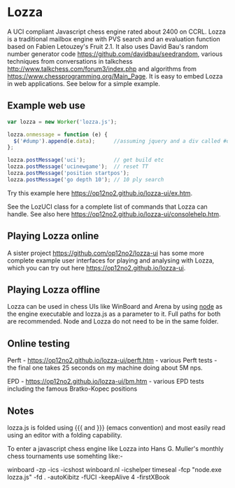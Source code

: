 # Lozza

A UCI compliant Javascript chess engine rated about 2400 on CCRL.  Lozza is a traditional mailbox engine with PVS search and an evaluation function based on Fabien Letouzey's Fruit 2.1. It also uses David Bau's random number generator code https://github.com/davidbau/seedrandom, various techniques from conversations in talkchess http://www.talkchess.com/forum3/index.php and algorithms from https://www.chessprogramming.org/Main_Page. It is easy to embed Lozza in web applications.  See below for a simple example.   

## Example web use

```Javascript
var lozza = new Worker('lozza.js');

lozza.onmessage = function (e) {
  $('#dump').append(e.data);      //assuming jquery and a div called #dump
};

lozza.postMessage('uci');         // get build etc
lozza.postMessage('ucinewgame');  // reset TT
lozza.postMessage('position startpos');
lozza.postMessage('go depth 10'); // 10 ply search
```

Try this example here https://op12no2.github.io/lozza-ui/ex.htm.

See the LozUCI class for a complete list of commands that Lozza can handle.  See also here https://op12no2.github.io/lozza-ui/consolehelp.htm. 

## Playing Lozza online

A sister project https://github.com/op12no2/lozza-ui has some more complete example user interfaces for playing and analysing with Lozza, which you can try out here https://op12no2.github.io/lozza-ui.

## Playing Lozza offline

Lozza can be used in chess UIs like WinBoard and Arena by using [node](https://nodejs.org) as the engine executable and lozza.js as a parameter to it. Full paths for both are recommended. Node and Lozza do not need to be in the same folder.

## Online testing

Perft - https://op12no2.github.io/lozza-ui/perft.htm - various Perft tests - the final one takes 25 seconds on my machine doing about 5M nps.

EPD - https://op12no2.github.io/lozza-ui/bm.htm - various EPD tests including the famous Bratko-Kopec positions

## Notes

lozza.js is folded using {{{ and }}} (emacs convention) and most easily read using an editor with a folding capability.

To enter a javascript chess engine like Lozza into Hans G. Muller's monthly chess tournaments use somehting like:-

winboard -zp -ics -icshost winboard.nl -icshelper timeseal -fcp "node.exe lozza.js" -fd . -autoKibitz -fUCI -keepAlive 4 -firstXBook

